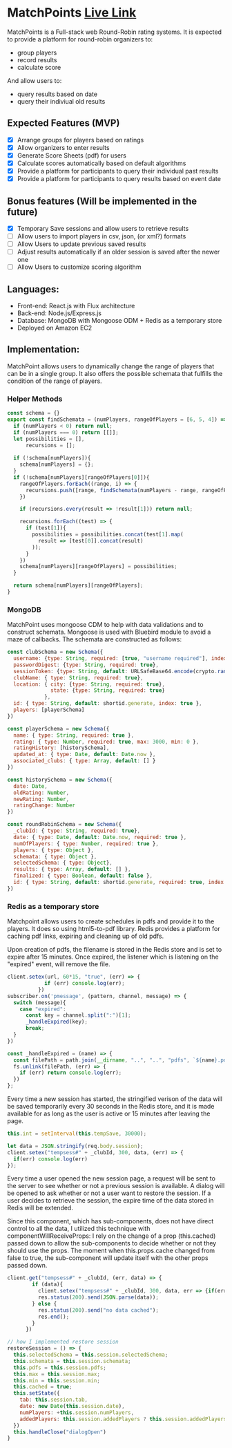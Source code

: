 # MatchPoints [Live Link](http://www.matchpoints.org)

MatchPoints is a Full-stack web Round-Robin rating systems. It is expected to provide a platform for round-robin organizers to:
* group players
* record results
* calculate score

And allow users to:
* query results based on date
* query their indiviual old results
## Expected Features (MVP)
 - [x] Arrange groups for players based on ratings
 - [x] Allow organizers to enter results
 - [x] Generate Score Sheets (pdf) for users
 - [x] Calculate scores automatically based on default algorithms
 - [x] Provide a platform for participants to query their individual past results
 - [x] Provide a platform for participants to query results based on event date

## Bonus features (Will be implemented in the future)
 - [x] Temporary Save sessions and allow users to retrieve results
 - [ ] Allow users to import players in csv, json, (or xml?) formats
 - [ ] Allow Users to update previous saved results
 - [ ] Adjust results automatically if an older session is saved after the newer one
 - [ ] Allow Users to customize scoring algorithm

## Languages:
 - Front-end: React.js with Flux architecture
 - Back-end: Node.js/Express.js
 - Database: MongoDB with Mongoose ODM + Redis as a temporary store
 - Deployed on Amazon EC2
 
## Implementation:
MatchPoint allows users to dynamically change the range of players that can be in a single group. It also offers the possible schemata that fulfills the condition of the range of players.

### Helper Methods
```javascript
const schema = {} 
export const findSchemata = (numPlayers, rangeOfPlayers = [6, 5, 4]) => {
  if (numPlayers < 0) return null;
  if (numPlayers === 0) return [[]];
  let possibilities = [],
      recursions = [];
      
  if (!schema[numPlayers]){
    schema[numPlayers] = {};
  }
  if (!schema[numPlayers][rangeOfPlayers[0]]){
    rangeOfPlayers.forEach((range, i) => {
      recursions.push([range, findSchemata(numPlayers - range, rangeOfPlayers.slice(i))]);
    })

    if (recursions.every(result => !result[1])) return null;

    recursions.forEach((test) => {
      if (test[1]){
        possibilities = possibilities.concat(test[1].map( 
          result => [test[0]].concat(result)
        ));  
      }
    })
    schema[numPlayers][rangeOfPlayers] = possibilities;
  }

  return schema[numPlayers][rangeOfPlayers];
}
```

### MongoDB
MatchPoint uses mongoose CDM to help with data validations and to construct schemata. Mongoose is used with Bluebird module to avoid a maze of callbacks. The schemata are constructed as follows:

```javascript
const clubSchema = new Schema({
  username: {type: String, required: [true, "username required"], index: { unique: [ true, "Username has been taken."] }, min: [8, "has to be 8 characters long"]},
  passwordDigest: {type: String, required: true},
  sessionToken: {type: String, default: URLSafeBase64.encode(crypto.randomBytes(32))},
  clubName: { type: String, required: true},
  location: { city: {type: String, required: true},
              state: {type: String, required: true}
            },
  id: { type: String, default: shortid.generate, index: true },
  players: [playerSchema]
})

const playerSchema = new Schema({
  name: { type: String, required: true },
  rating: { type: Number, required: true, max: 3000, min: 0 },
  ratingHistory: [historySchema],
  updated_at: { type: Date, default: Date.now },
  associated_clubs: { type: Array, default: [] }
})

const historySchema = new Schema({
  date: Date,
  oldRating: Number,
  newRating: Number,
  ratingChange: Number
})

const roundRobinSchema = new Schema({
  _clubId: { type: String, required: true},
  date: { type: Date, default: Date.now, required: true },
  numOfPlayers: { type: Number, required: true },
  players: { type: Object },
  schemata: { type: Object },
  selectedSchema: { type: Object},
  results: { type: Array, default: [] },
  finalized: { type: Boolean, default: false },
  id: { type: String, default: shortid.generate, required: true, index: true }
})

```

### Redis as a temporary store
Matchpoint allows users to create schedules in pdfs and provide it to the players. It does so using html5-to-pdf library. Redis provides a platform for caching pdf links, expiring and cleaning up of old pdfs.

Upon creation of pdfs, the filename is stored in the Redis store and is set to expire after 15 minutes. Once expired, the listener which is listening on the "expired" event, will remove the file.

```js
client.setex(url, 60*15, "true", (err) => {
            if (err) console.log(err);
          }) 
subscriber.on('pmessage', (pattern, channel, message) => {
  switch (message){
    case "expired":
      const key = channel.split(":")[1];
      _handleExpired(key);
      break;
  }
})

const _handleExpired = (name) => {
  const filePath = path.join(__dirname, "..", "..", "pdfs", `${name}.pdf`);
  fs.unlink(filePath, (err) => {
    if (err) return console.log(err);
  })
};
```

Every time a new session has started, the stringified verison of the data will be saved temporarily every 30 seconds in the Redis store, and it is made available for as long as the user is active or 15 minutes after leaving the page.  

```js
this.int = setInterval(this.tempSave, 30000);

let data = JSON.stringify(req.body.session);
client.setex("tempsess#" + _clubId, 300, data, (err) => {
  if(err) console.log(err)
});


```

Every time a user opened the new session page, a request will be sent to the server to see whether or not a previous session is available. A dialog will be opened to ask whether or not a user want to restore the session. If a user decides to retrieve the session, the expire time of the data stored in Redis will be extended. 

Since this component, which has sub-components, does not have direct control to all the data, I utilized this technique with componentWillReceiveProps: I rely on the change of a prop (this.cached) passed down to allow the sub-components to decide whether or not they should use the props. The moment when this.props.cache changed from false to true, the sub-component will update itself with the other props passed down.

```js
client.get("tempsess#" + _clubId, (err, data) => {
        if (data){
          client.setex("tempsess#" + _clubId, 300, data, err => {if(err) console.log(err)});
          res.status(200).send(JSON.parse(data));
        } else {
          res.status(200).send("no data cached");
          res.end();
        }
      })

// how I implemented restore session
restoreSession = () => {
  this.selectedSchema = this.session.selectedSchema;
  this.schemata = this.session.schemata;
  this.pdfs = this.session.pdfs;
  this.max = this.session.max;
  this.min = this.session.min;
  this.cached = true;
  this.setState({      
    tab: this.session.tab,
    date: new Date(this.session.date),
    numPlayers: +this.session.numPlayers,
    addedPlayers: this.session.addedPlayers ? this.session.addedPlayers : {}
  })
  this.handleClose("dialogOpen")
}
```
